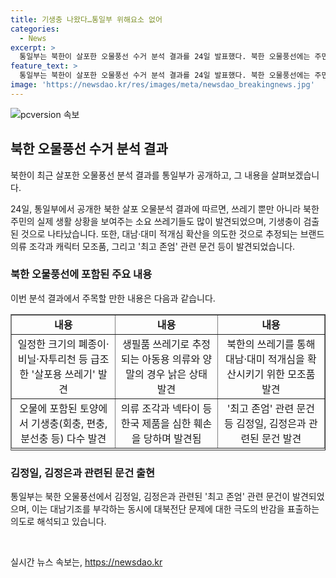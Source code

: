 ```yaml
---
title: 기생충 나왔다…통일부 위해요소 없어
categories:
  - News
excerpt: >
  통일부는 북한이 살포한 오물풍선 수거 분석 결과를 24일 발표했다. 북한 오물풍선에는 주민들의 생필품 쓰레기와 한국 의류 조각 등이 발견됐다. 또한 풍선 안에는 기생충과 캐릭터 모조품도 존재했다. 통일부는 이를 통해 북한의 생활고와 대남·대미 적개심을 드러내는 의도로 해석했다. 북한이 대남 기조를 부각하고 대북전단 문제에 대한 극도의 반감을 표출한 것으로 분석했다.
feature_text: >
  통일부는 북한이 살포한 오물풍선 수거 분석 결과를 24일 발표했다. 북한 오물풍선에는 주민들의 생필품 쓰레기와 한국 의류 조각 등이 발견됐다. 또한 풍선 안에는 기생충과 캐릭터 모조품도 존재했다. 통일부는 이를 통해 북한의 생활고와 대남·대미 적개심을 드러내는 의도로 해석했다. 북한이 대남 기조를 부각하고 대북전단 문제에 대한 극도의 반감을 표출한 것으로 분석했다.
image: 'https://newsdao.kr/res/images/meta/newsdao_breakingnews.jpg'
---
```


<p><img src="https://newsdao.kr/res/images/meta/newsdao_breakingnews.jpg" alt="pcversion 속보" /></p>

<h2 data-ke-size="size26">북한 오물풍선 수거 분석 결과</h2>

<p>북한이 최근 살포한 오물풍선 분석 결과를 통일부가 공개하고, 그 내용을 살펴보겠습니다.</p>

<p data-ke-size="size16">24일, 통일부에서 공개한 북한 살포 오물분석 결과에 따르면, 쓰레기 뿐만 아니라 북한 주민의 실제 생활 상황을 보여주는 소요 쓰레기들도 많이 발견되었으며, 기생충이 검출된 것으로 나타났습니다. 또한, 대남·대미 적개심 확산을 의도한 것으로 추정되는 브랜드 의류 조각과 캐릭터 모조품, 그리고 '최고 존엄' 관련 문건 등이 발견되었습니다.</p>

<h3>북한 오물풍선에 포함된 주요 내용</h3>

<p>이번 분석 결과에서 주목할 만한 내용은 다음과 같습니다.</p>

<table style="border-collapse: collapse; width: 100%; height: 218px;" border="1">
<tbody>
<tr>
<td style="text-align: center; height: 17px;"><b>내용</b></td>
<td style="text-align: center; height: 17px;"><b>내용</b></td>
<td style="text-align: center; height: 17px;"><b>내용</b></td>
</tr>
<tr>
<td style="text-align: center; height: 19px;">일정한 크기의 폐종이·비닐·자투리천 등 급조한 '살포용 쓰레기' 발견</td>
<td style="text-align: center; height: 19px;">생필품 쓰레기로 추정되는 아동용 의류와 양말의 경우 낡은 상태 발견</td>
<td style="text-align: center; height: 19px;">북한의 쓰레기를 통해 대남·대미 적개심을 확산시키기 위한 모조품 발견</td>
</tr>
<tr>
<td style="text-align: center; height: 19px;">오물에 포함된 토양에서 기생충(회충, 편충, 분선충 등) 다수 발견</td>
<td style="text-align: center; height: 19px;">의류 조각과 넥타이 등 한국 제품을 심한 훼손을 당하며 발견됨</td>
<td style="text-align: center; height: 19px;">'최고 존엄' 관련 문건 등 김정일, 김정은과 관련된 문건 발견</td>
</tr>
</tbody>
</table>

<h3>김정일, 김정은과 관련된 문건 출현</h3>

<p>통일부는 북한 오물풍선에서 김정일, 김정은과 관련된 '최고 존엄' 관련 문건이 발견되었으며, 이는 대남기조를 부각하는 동시에 대북전단 문제에 대한 극도의 반감을 표출하는 의도로 해석되고 있습니다.</p>

<p data-ke-size="size16">&nbsp;</p>
실시간 뉴스 속보는, <a href="https://newsdao.kr" rel="dofollow">https://newsdao.kr</a>


